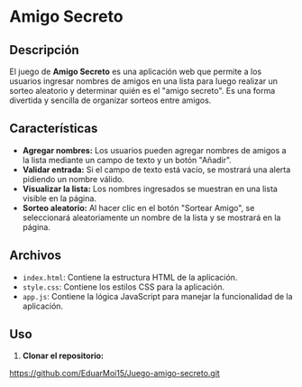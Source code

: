 # Amigo Secreto

## Descripción

El juego de **Amigo Secreto** es una aplicación web que permite a los usuarios ingresar nombres de amigos en una lista para luego realizar un sorteo aleatorio y determinar quién es el "amigo secreto". Es una forma divertida y sencilla de organizar sorteos entre amigos.

## Características

- **Agregar nombres:** Los usuarios pueden agregar nombres de amigos a la lista mediante un campo de texto y un botón "Añadir".
- **Validar entrada:** Si el campo de texto está vacío, se mostrará una alerta pidiendo un nombre válido.
- **Visualizar la lista:** Los nombres ingresados se muestran en una lista visible en la página.
- **Sorteo aleatorio:** Al hacer clic en el botón "Sortear Amigo", se seleccionará aleatoriamente un nombre de la lista y se mostrará en la página.

## Archivos

- `index.html`: Contiene la estructura HTML de la aplicación.
- `style.css`: Contiene los estilos CSS para la aplicación.
- `app.js`: Contiene la lógica JavaScript para manejar la funcionalidad de la aplicación.

## Uso

1. **Clonar el repositorio:**
   
https://github.com/EduarMoi15/Juego-amigo-secreto.git
